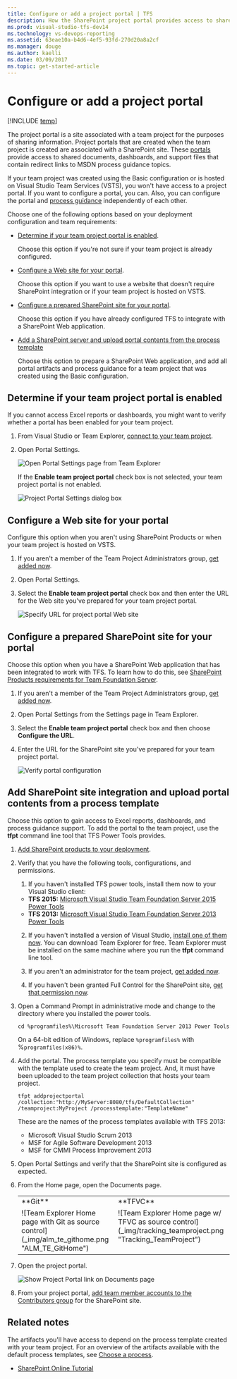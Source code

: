 ```yaml
---
title: Configure or add a project portal | TFS
description: How the SharePoint project portal provides access to shared documents, dashboards, and support files-Team Foundation Server (TFS)
ms.prod: visual-studio-tfs-dev14
ms.technology: vs-devops-reporting
ms.assetid: 63eae10a-b4d6-4ef5-93fd-270d20a8a2cf
ms.manager: douge
ms.author: kaelli
ms.date: 03/09/2017
ms.topic: get-started-article
---
```


# Configure or add a project portal

[!INCLUDE [temp](../_shared/tfs-header-17-15.md)]

The project portal is a site associated with a team project for the purposes of sharing information. Project portals that are created when the team project is created are associated with a SharePoint site. These [portals](share-information-using-the-project-portal.md) provide access to shared documents, dashboards, and support files that contain redirect links to MSDN process guidance topics.  
  
 If your team project was created using the Basic configuration or is hosted on Visual Studio Team Services (VSTS), you won't have access to a project portal. If you want to configure a portal, you can. Also, you can configure the portal and [process guidance](share-information-using-the-project-portal.md) independently of each other.  
  
 Choose one of the following options based on your deployment configuration and team requirements:  
  
-   [Determine if your team project portal is enabled](#portal_enabled).  
  
     Choose this option if you're not sure if your team project is already configured.  
  
-   [Configure a Web site for your portal](#simple).  
  
     Choose this option if you want to use a website that doesn't require SharePoint integration or if your team project is hosted on VSTS.  
  
-   [Configure a prepared SharePoint site for your portal](#validtfs).  
  
     Choose this option if you have already configured TFS to integrate with a SharePoint Web application.  
  
-   [Add a SharePoint server and upload portal contents from the process template](#addsp)  
  
     Choose this option to prepare a SharePoint Web application, and add all portal artifacts and process guidance for a team project that was created using the Basic configuration.  
  
##  <a name="portal_enabled"></a> Determine if your team project portal is enabled  
 If you cannot access Excel reports or dashboards, you might want to verify whether a portal has been enabled for your team project.  
  
1.  From Visual Studio or Team Explorer, [connect to your team project](../../connect/connect-team-projects.md).  
  
2.  Open Portal Settings.  
  
     ![Open Portal Settings page from Team Explorer](_img/alm_pg_portalsettings.png "ALM_PG_PortalSettings")  
  
     If the **Enable team project portal** check box is not selected, your team project portal is not enabled.  
  
     ![Project Portal Settings dialog box](_img/procguid_projectportalsettings.png "ProcGuid_ProjectPortalSettings")  
  
##  <a name="simple"></a> Configure a Web site for your portal  
 Configure this option when you aren't using SharePoint Products or when your team project is hosted on VSTS.  
  
1.  If you aren't a member of the Team Project Administrators group, [get added now](/vsts/accounts/add-administrator-team-project).  
  
2.  Open Portal Settings.  
  
3.  Select the **Enable team project portal** check box and then enter the URL for the Web site you've prepared for your team project portal.  
  
     ![Specify URL  for project portal Web site](_img/alm_pg_portalwebsite.png "ALM_PG_PortalWebSite")  
  
##  <a name="validtfs"></a> Configure a prepared SharePoint site for your portal  
 Choose this option when you have a SharePoint Web application that has been integrated to work with TFS. To learn how to do this, see [SharePoint Products requirements for Team Foundation Server](/vsts/accounts/requirements#sharepoint).  
  
1.  If you aren't a member of the Team Project Administrators group, [get added now](/vsts/accounts/add-administrator-team-project).  
  
2.  Open Portal Settings from the Settings page in Team Explorer.  
  
3.  Select the **Enable team project portal** check box and then choose **Configure the URL**.  
  
4.  Enter the URL for the SharePoint site you've prepared for your team project portal.  
  
     ![Verify portal configuration](_img/alm_pg_portalenabled.png "ALM_PG_PortalEnabled")  
  
##  <a name="addsp"></a> Add SharePoint site integration and upload portal contents from a process template  
 Choose this option to gain access to Excel reports, dashboards, and process guidance support.  To add the portal to the team project, use the **tfpt** command line tool that TFS Power Tools provides.  
  
1.  [Add SharePoint products to your deployment](../../tfs-server/admin/add-sharepoint-to-tfs.md).  
  
2.  Verify that you have the following tools, configurations, and permissions.  
  
    1.  If you haven't installed TFS power tools, install them now to your Visual Studio client:
    - **TFS 2015:** [Microsoft Visual Studio Team Foundation Server 2015 Power Tools](https://marketplace.visualstudio.com/items?itemName=TFSPowerToolsTeam.MicrosoftVisualStudioTeamFoundationServer2015Power) 
    - **TFS 2013:** [Microsoft Visual Studio Team Foundation Server 2013 Power Tools](https://marketplace.visualstudio.com/items?itemName=TFSPowerToolsTeam.MicrosoftVisualStudioTeamFoundationServer2013Power)   
  
    2.  If you haven't installed a version of Visual Studio, [install one of them now](https://www.visualstudio.com/downloads/download-visual-studio-vs). You can download Team Explorer for free. Team Explorer must be installed on the same machine where you run the **tfpt** command line tool.  
  
    3.  If you aren't an administrator for the team project, [get added now](../../accounts/add-administrator-project-collection.md).  
  
    4.  If you haven't been granted Full Control for the SharePoint site, [get that permission now](../../accounts/add-users.md).  
  
3.  Open a Command Prompt in administrative mode and change to the directory where you installed the power tools.  
  
    ```  
    cd %programfiles%\Microsoft Team Foundation Server 2013 Power Tools  
    ```  
  
     On a 64-bit edition of Windows, replace `%programfiles%` with %`programfiles(x86)%`.  
  
4.  Add the portal. The process template you specify must be compatible with the template used to create the team project. And, it must have been uploaded to the team project collection that hosts your team project.  
  
    ```  
    tfpt addprojectportal /collection:"http://MyServer:8080/tfs/DefaultCollection" /teamproject:MyProject /processtemplate:"TemplateName"   
    ```  
  
     These are the names of the process templates available with TFS 2013:  
  
    -   Microsoft Visual Studio Scrum 2013    
    -   MSF for Agile Software Development 2013   
    -   MSF for CMMI Process Improvement 2013  
  
5.  Open Portal Settings and verify that the SharePoint site is configured as expected.  
  
6.  From the Home page, open the Documents page.  
  
    <table>
	<tbody valign="top">
	<tr>
	<td>**Git**</td>
	<td>**TFVC**</td>
	</tr>
	<tr>
	<td>![Team Explorer Home page with Git as source control](_img/alm_te_githome.png "ALM_TE_GitHome")</td>
	<td>![Team Explorer Home page w&#47; TFVC as source control](_img/tracking_teamproject.png "Tracking_TeamProject")</td>
	</tr>
	</tbody>
	</table>  
  
7.  Open the project portal.  
  
     ![Show Project Portal link on Documents page](_img/alm_pg_showprojectportal.png "ALM_PG_ShowProjectPortal")  
  
8.  From your project portal, [add team member accounts to the Contributors group](/vsts/security/set-sharepoint-permissions) for the SharePoint site.  
  
## Related notes 

The artifacts you'll have access to depend on the process template created with your team project. For an overview of the artifacts available with the default process templates, see [Choose a process](../..//work/guidance/choose-process.md).  
  
- [SharePoint Online Tutorial](http://office.microsoft.com/sharepoint-server-help/sharepoint-pages-i-an-introduction-RZ101837217.aspx?CTT=1)


